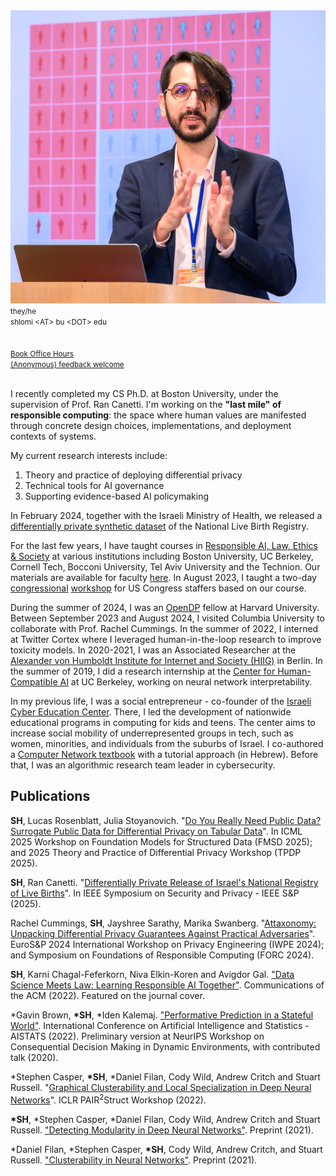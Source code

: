 <img class="profile-photo" src="static/images/profile.png" />

<div class="contact">
    <small>they/he</small>
    <br />
    <small><i class="fas fa-envelope fa-2x"></i> shlomi &lt;AT&gt; bu &lt;DOT&gt; edu</small>
    <br />
    <small><a href="https://bsky.app/profile/hodthoughts.bsky.social"><i class="fab fa-bluesky fa-2x"></i></a></small>
    <small><a href="https://twitter.com/hodthoughts"><i class="fab fa-twitter fa-2x"></i></a></small>
    <br />
    <a href="https://www.semanticscholar.org/author/1557572573"><i class="ai ai-semantic-scholar-square ai-2x"></i></a>
    <a href="https://scholar.google.com/citations?user=s_WPt74AAAAJ"><i class="ai ai-google-scholar-square ai-2x"></i></a>
    <a href="https://www.linkedin.com/in/shlomi-hod/"><i class="fab fa-linkedin fa-2x"></i></a>
	<!-- <a href="https://drive.google.com/file/d/1e43VAHjGMvHotb0iAwne4PmA2y9db-bK/view?usp=sharing"><span style="font-size: xx-large; font-family:'Passion One'">CV</span></a> -->
    <a href="https://github.com/shlomihod"><i class="fab fa-github fa-2x"></i></a>
    <br />
    <small><a href="https://calendly.com/shlomi-hod/office-hours">Book Office Hours</a></small>
    <br />
    <small><a href="https://www.admonymous.co/shlomi">(Anonymous) feedback welcome</a></small>
</div>

<br/>



I recently completed my CS Ph.D. at Boston University, under the supervision of Prof. Ran Canetti.
I'm working on the **"last mile" of responsible computing**: the space where human values are manifested
through concrete design choices, implementations, and deployment contexts of systems.

My current research interests include:

1. Theory and practice of deploying differential privacy
2. Technical tools for AI governance
3. Supporting evidence-based AI policymaking

In February 2024, together with the Israeli Ministry of Health, we released a [differentially private synthetic dataset](https://birth.dataset.pub) of the National Live Birth Registry.

For the last few years, I have taught courses in [Responsible AI, Law, Ethics & Society](https://learn.responsibly.ai/) at various institutions including Boston University, UC Berkeley, Cornell Tech, Bocconi University, Tel Aviv University and the Technion. Our materials are available for faculty [here](https://teach.responsibly.ai/). In August 2023, I taught a two-day [congressional](https://www.bu.edu/hic/2023/08/30/shlomi-hod-leads-congressional-workshop-on-responsible-ai/) [workshop](https://gov.responsibly.ai/23-congress/) for US Congress staffers based on our course.

During the summer of 2024, I was an [OpenDP](https://opendp.org) fellow at Harvard University. Between September 2023 and August 2024, I visited Columbia University to collaborate with Prof. Rachel Cummings. In the summer of 2022, I interned at Twitter Cortex where I leveraged human-in-the-loop research to improve toxicity models. In 2020-2021, I was an Associated Researcher at the [Alexander von Humboldt Institute for Internet and Society (HIIG)](https://www.hiig.de/en/) in Berlin. In the summer of 2019, I did a research internship at the [Center for Human-Compatible AI](https://humancompatible.ai/) at UC Berkeley, working on neural network interpretability. 

In my previous life, I was a social entrepreneur - co-founder of the [Israeli Cyber Education Center](https://cyber.org.il/about-us-eng/). There, I led the development of nationwide educational programs in computing for kids and teens. The center aims to increase social mobility of underrepresented groups in tech, such as women, minorities, and individuals from the suburbs of Israel. I co-authored a [Computer Network textbook](https://data.cyber.org.il/networks/networks.pdf) with a tutorial approach (in Hebrew). 
Before that, I was an algorithmic research team leader in cybersecurity.

## Publications

**SH**, Lucas Rosenblatt, Julia Stoyanovich. "[Do You Really Need Public Data? Surrogate Public Data for Differential Privacy on Tabular Data](https://arxiv.org/abs/2504.14368)". In ICML 2025 Workshop on Foundation Models for Structured Data (FMSD 2025); and 2025 Theory and Practice of Differential Privacy Workshop (TPDP 2025). 

**SH**, Ran Canetti. "[Differentially Private Release of Israel's National Registry of Live Births](https://arxiv.org/abs/2405.00267)". In IEEE Symposium on Security and Privacy - IEEE S&P (2025).

Rachel Cummings, **SH**, Jayshree Sarathy, Marika Swanberg. "[Attaxonomy: Unpacking Differential Privacy Guarantees Against Practical Adversaries](https://arxiv.org/abs/2405.01716)". EuroS&P 2024 International Workshop on Privacy Engineering (IWPE 2024); and Symposium on Foundations of Responsible Computing (FORC 2024).

**SH**, Karni Chagal-Feferkorn, Niva Elkin-Koren and Avigdor Gal. ["Data Science Meets Law: Learning Responsible AI Together"](https://cacm.acm.org/magazines/2022/2/258224-data-science-meets-law/fulltext/). Communications of the ACM (2022). Featured on the journal cover.

\*Gavin Brown, **\*SH**, \*Iden Kalemaj. ["Performative Prediction in a Stateful World"](https://arxiv.org/abs/2011.03885). International Conference on Artificial Intelligence and Statistics - AISTATS (2022). Preliminary version at NeurIPS Workshop on Consequential Decision Making in Dynamic Environments, with contributed talk (2020).

\*Stephen Casper, **\*SH**, \*Daniel Filan, Cody Wild, Andrew Critch and Stuart Russell. "[Graphical Clusterability and Local Specialization in Deep Neural Networks](https://openreview.net/pdf?id=HreeeJvkue9)". ICLR PAIR<sup>2</sup>Struct Workshop (2022).

**\*SH**, \*Stephen Casper, \*Daniel Filan, Cody Wild, Andrew Critch and Stuart Russell. ["Detecting Modularity in Deep Neural Networks"](https://arxiv.org/abs/2110.08058). Preprint (2021).

\*Daniel Filan, \*Stephen Casper, **\*SH**, Cody Wild, Andrew Critch, and Stuart Russell. ["Clusterability in Neural Networks"](https://arxiv.org/abs/2103.03386). Preprint (2021).
